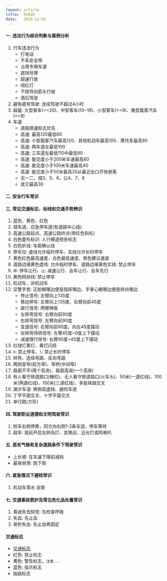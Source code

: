 ```yaml
---
layout: article
title:  科目四
date:   2019-12-01
---
```


#### 一. 违法行为综合判断与案例分析

1. 行车违法行为
    * 打电话
    * 不系安全带
    * 占用专用车道
    * 遮挡号牌
    * 超速行驶
    * 闯红灯
    * 不按导向箭头行驶
    * 酒后驾驶
2. 避免疲劳驾驶: 连续驾驶不超过4小时
3. 超载: 大型客车(>=20)、中型客车(10~19)、小型客车(<=9)、微型载客汽车(<=8)
4. 车速
    * 道路限速标志优先
    * 高速: 最高120最低60
    * 高速: 小型载客汽车最高120、其他机动车最高100、摩托车最高80
    * 高速: 两车道左最低100
    * 高速: 三车道左最低110中最低90
    * 高速: 能见度小于200米车速最高60
    * 高速: 能见度小于100米车速最高40
    * 高速: 能见度小于50米最高20从最近出口尽快驶离
    * 无一二，城3、5、6，公4、7、8
    * 其它最高30

#### 二. 安全行车常识

#### 三. 常见交通标志、标线和交通手势辨识

1. 蓝色、黄色、红色
2. 错车道、应急停车道(有道路中心线)
3. 高速公路起点、高速公路终点(带红色斜杠)
4. 白色菱形标识: 人行横道预告标志
5. 白色折线: 车距确认线
6. 停车位: 虚线允许临时停车、实线允许长时停车
7. 黄色红色最高速度、白色最低速度、黑色建议速度
8. 道路边缘黄色虚线: 允许临时停车、道路边缘黄色实线: 禁止停车
9. `停`: 停车让行、`让`: 减速让行、会车让行、会车先行
10. 黄色网状线: 禁止停车
11. 机动车、非机动车
12. 交警手势: 正脸朝哪边便是指挥哪边，手掌心朝哪边便是转向哪边
    * 停止信号: 左臂向上135度
    * 靠边停车: 左臂向上135度、右臂向前45度
    * 直行信号: 两臂伸直
    * 左转弯信号: 右臂向前90度
    * 右转弯信号: 左臂向前90度
    * 变道信号: 右臂向前90度，向左45度摆动
    * 左转弯待转信号: 左臂45度~0度上下摆动
    * 减速慢行信号: 右臂90度~45度上下摆动
13. 红绿灯黄灯、黄灯闪烁
14. `X`: 禁止停车、`\`: 禁止长时停车
15. 转弯、连续弯路、反向弯路
16. 两侧变窄(前方窄)、窄桥(中间窄)
17. 路面不平(两个高突)、路面高突(一个高突)
18. 有人看守铁道路口(栅栏)、无人看守铁道路口(火车头)、50米(一道红线)、100米(两道红线)、150米(三道红线)、多股铁路交叉
19. 潮汐车道: 两侧双虚线、避险车道
20. 丁字平面交叉、十字平面交叉
21. 单行路(方形)

#### 四. 驾驶职业道德和文明驾驶常识

1. 校车右侧停靠，同方向右侧1-2条车道，停车等待
2. 超车: 提前开启左转向灯、变换远、近光灯或鸣喇叭

#### 五. 恶劣气候和复杂道路条件下驾驶常识

* 上长坡: 在车速下降前减档
* 最易侧滑: 刚下雨

#### 六. 紧急情况下避险常识

1. 机动车落水 自救

#### 七. 交通事故救护及常见危化品处置常识

1. 昏迷失去知觉: 先检查呼吸
2. 失血: 先止血
3. 骨折失血: 先止血再固定

#### 交通标志

* [交通标志](https://www.jiakaobaodian.com/sign/)
* 红色: 禁止标志
* 黄色: 警告标志，`注意...`
* 蓝色: 指示标志
* 指路标志
